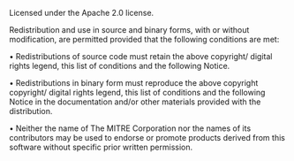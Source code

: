 Licensed under the Apache 2.0 license.  

Redistribution and use in source and binary forms, with or without modification, are permitted provided that the following conditions are met:

•	Redistributions of source code must retain the above copyright/ digital rights legend, this list of conditions and the following Notice.

•	Redistributions in binary form must reproduce the above copyright copyright/ digital rights legend, this list of conditions and the following Notice in the documentation and/or other materials provided with the distribution.

•	Neither the name of The MITRE Corporation nor the names of its contributors may be used to endorse or promote products derived from this software without specific prior written permission.
